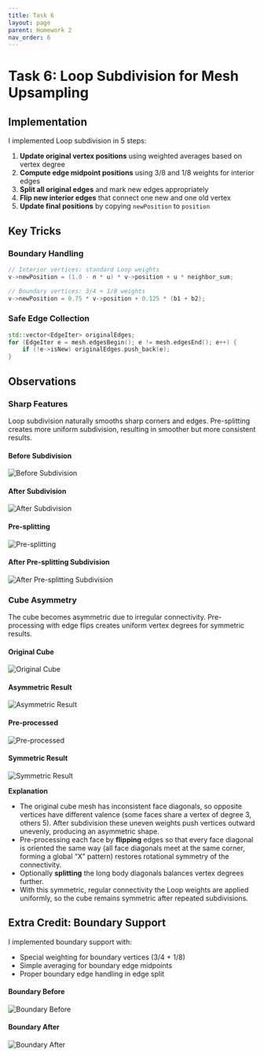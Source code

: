 ```yaml
---
title: Task 6
layout: page
parent: Homework 2
nav_order: 6
---
```


# Task 6: Loop Subdivision for Mesh Upsampling

## Implementation

I implemented Loop subdivision in 5 steps:

1. **Update original vertex positions** using weighted averages based on vertex degree
2. **Compute edge midpoint positions** using 3/8 and 1/8 weights for interior edges
3. **Split all original edges** and mark new edges appropriately
4. **Flip new interior edges** that connect one new and one old vertex
5. **Update final positions** by copying `newPosition` to `position`

## Key Tricks

### Boundary Handling

```cpp
// Interior vertices: standard Loop weights
v->newPosition = (1.0 - n * u) * v->position + u * neighbor_sum;

// Boundary vertices: 3/4 + 1/8 weights
v->newPosition = 0.75 * v->position + 0.125 * (b1 + b2);
```

### Safe Edge Collection

```cpp
std::vector<EdgeIter> originalEdges;
for (EdgeIter e = mesh.edgesBegin(); e != mesh.edgesEnd(); e++) {
    if (!e->isNew) originalEdges.push_back(e);
}
```

## Observations

### Sharp Features

Loop subdivision naturally smooths sharp corners and edges. Pre-splitting creates more uniform subdivision, resulting in smoother but more consistent results.

#### Before Subdivision

![Before Subdivision](before_subdivision.png)

#### After Subdivision

![After Subdivision](after_subdivision.png)

#### Pre-splitting

![Pre-splitting](pre_splitting.png)

#### After Pre-splitting Subdivision

![After Pre-splitting Subdivision](after_presplitting_subdivision.png)

### Cube Asymmetry

The cube becomes asymmetric due to irregular connectivity. Pre-processing with edge flips creates uniform vertex degrees for symmetric results.

#### Original Cube

![Original Cube](original_cube.png)

#### Asymmetric Result

![Asymmetric Result](asymmetric_cube.png)

#### Pre-processed

![Pre-processed](preprocessed_cube.png)

#### Symmetric Result

![Symmetric Result](symmetric_cube.png)

**Explanation**

- The original cube mesh has inconsistent face diagonals, so opposite vertices have different valence (some faces share a vertex of degree 3, others 5). After subdivision these uneven weights push vertices outward unevenly, producing an asymmetric shape.
- Pre-processing each face by **flipping** edges so that every face diagonal is oriented the same way (all face diagonals meet at the same corner, forming a global “X” pattern) restores rotational symmetry of the connectivity.
- Optionally **splitting** the long body diagonals balances vertex degrees further.
- With this symmetric, regular connectivity the Loop weights are applied uniformly, so the cube remains symmetric after repeated subdivisions.

## Extra Credit: Boundary Support

I implemented boundary support with:

- Special weighting for boundary vertices (3/4 + 1/8)
- Simple averaging for boundary edge midpoints
- Proper boundary edge handling in edge split

#### Boundary Before

![Boundary Before](boundary_before.png)

#### Boundary After

![Boundary After](boundary_after.png)
